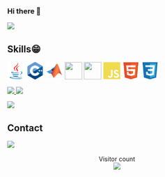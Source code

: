 ### Hi there 👋

<a href="https://www.youtube.com/watch?v=ZzDDmi7JhEo"><img src="https://user-images.githubusercontent.com/73097560/115834477-dbab4500-a447-11eb-908a-139a6edaec5c.gif"></a>

## Skills😁

<img src="https://raw.githubusercontent.com/devicons/devicon/master/icons/java/java-original.svg" alt = "rails"  height="40" width="40" style = "max-width:100;"></img>
<img src="https://raw.githubusercontent.com/devicons/devicon/master/icons/cplusplus/cplusplus-original.svg" alt = "rails"  height="40" width="40" style = "max-width:100;"></img>
<img src="https://raw.githubusercontent.com/devicons/devicon/master/icons/matlab/matlab-original.svg" alt = "rails"  height="40" width="40" style = "max-width:100;"></img>
 <img src="https://cdn.jsdelivr.net/gh/devicons/devicon/icons/arduino/arduino-original-wordmark.svg" height = "40" width="40" >
 <img src="https://cdn.jsdelivr.net/gh/devicons/devicon/icons/python/python-original.svg" height = "40" width="40"  />
 <img src="https://raw.githubusercontent.com/devicons/devicon/master/icons/javascript/javascript-plain.svg" alt = "rails"  height="40" width="40" style = "max-width:100;"></img>
 <img src="https://raw.githubusercontent.com/devicons/devicon/master/icons/html5/html5-original.svg" alt = "rails"  height="40" width="40" style = "max-width:100;"></img>
 <img src="https://raw.githubusercontent.com/devicons/devicon/master/icons/css3/css3-original.svg" alt = "rails"  height="40" width="40" style = "max-width:100;" ></img>
<div>
 
 
  <a href="https://github.com/JoaoVitor733">
  <img height="170em" src="https://github-readme-stats.vercel.app/api?username=JoaoVitor733&show_icons=true&theme=tokyonight&include_all_commits=true&count_private=true"/>
  <img height="170em" src="https://github-readme-stats.vercel.app/api/top-langs/?username=JoaoVitor733&layout=compact&langs_count=16&theme=tokyonight"/>
</div>
 
 <a href="https://www.youtube.com/watch?v=ZzDDmi7JhEo"><img src="https://user-images.githubusercontent.com/73097560/115834477-dbab4500-a447-11eb-908a-139a6edaec5c.gif"></a>
 
 ## Contact 
<div>
     <a href = "mailto:joao.vieira.712@ufrn.edu.br"><img src="https://img.shields.io/badge/-Gmail-%23333?style=for-the-badge&logo=gmail&logoColor=white" target="_blank"></a> 
 </div>
 <p align="center"> 
  Visitor count<br>
  <img src="https://profile-counter.glitch.me/JoaoVitor733/count.svg" />
</p>


<!--
**JoaoVitor733/JoaoVitor733** is a ✨ _special_ ✨ repository because its `README.md` (this file) appears on your GitHub profile.

Here are some ideas to get you started:

- 🔭 I’m currently working on ...
- 🌱 I’m currently learning ...
- 👯 I’m looking to collaborate on ...
- 🤔 I’m looking for help with ...
- 💬 Ask me about ...
- 📫 How to reach me: ...
- 😄 Pronouns: ...
- ⚡ Fun fact: ...
-->
